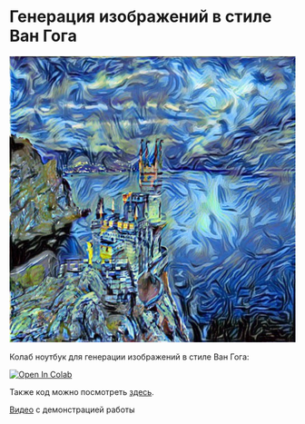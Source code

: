# Генерация изображений в стиле Ван Гога

![Van Gogh](examples/p3.jpg)

Колаб ноутбук для генерации изображений в стиле Ван Гога:

[![Open In Colab](https://colab.research.google.com/assets/colab-badge.svg)](https://colab.research.google.com/drive/1BclP0AGLhOxILexOkQ2BOYz8vz9v2W0o?usp=sharing)

Также код можно посмотреть [здесь](VanGoghStyleTransfer.ipynb).

[Видео](https://drive.google.com/drive/folders/1bDnoJR1zeKqE1pFCIn1EPzEkN3smepGc?usp=sharing) с демонстрацией работы
